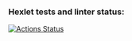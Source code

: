 ### Hexlet tests and linter status:
[![Actions Status](https://github.com/SerhiiShyshkin/layout-designer-project-lvl1/workflows/hexlet-check/badge.svg)](https://github.com/SerhiiShyshkin/layout-designer-project-lvl1/actions)